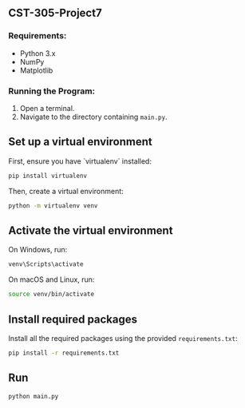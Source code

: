 ## CST-305-Project7

### Requirements:
- Python 3.x
- NumPy
- Matplotlib

### Running the Program:
1. Open a terminal.
2. Navigate to the directory containing `main.py`.
## Set up a virtual environment

First, ensure you have \`virtualenv\` installed:

```bash
pip install virtualenv
```

Then, create a virtual environment:

```bash
python -m virtualenv venv
```

## Activate the virtual environment

On Windows, run:

```bash
venv\Scripts\activate
```

On macOS and Linux, run:

```bash
source venv/bin/activate
```

## Install required packages

Install all the required packages using the provided `requirements.txt`:

```bash
pip install -r requirements.txt
```

## Run
```bash
python main.py
```

